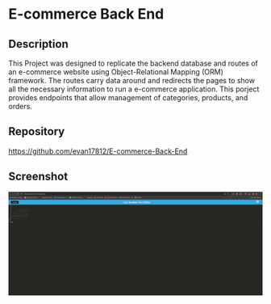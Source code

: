 # E-commerce Back End

## Description

This Project was designed to replicate the backend database and routes of an e-commerce website using Object-Relational Mapping (ORM) framework. The routes carry data around and redirects the pages to show all the necessary information to run a e-commerce application. This porject provides endpoints that allow management of categories, products, and orders. 

## Repository
https://github.com/evan17812/E-commerce-Back-End

## Screenshot
![alt text](Image.png)